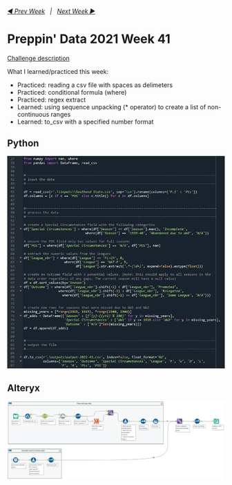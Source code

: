 <h6><a href="..\preppin-data-2021-40\README.md">◀  Prev Week</a>&nbsp;&nbsp;&nbsp;|&nbsp;&nbsp;&nbsp;<a href="..\preppin-data-2021-42\README.md">Next Week  ▶</a></h6>

# Preppin' Data 2021 Week 41

[Challenge description](https://preppindata.blogspot.com/2021/10/2021-week-41-southend-stats.html)

What I learned/practiced this week:
* Practiced: reading a csv file with spaces as delimeters
* Practiced: conditional formula (where)
* Practiced: regex extract
* Learned: using sequence unpacking (* operator) to create a list of non-continuous ranges
* Learned: to_csv with a specified number format

## Python
<a href="preppin-data-2021-41.py">
<img src="img-python-code-2021-41.png?raw=true" alt="Python code">
</a>

## Alteryx
<a href="preppin-data-2021-41.yxzp">
<img src="img-alteryx-2021-41.png?raw=true" alt="Alteryx workflow">
</a>

